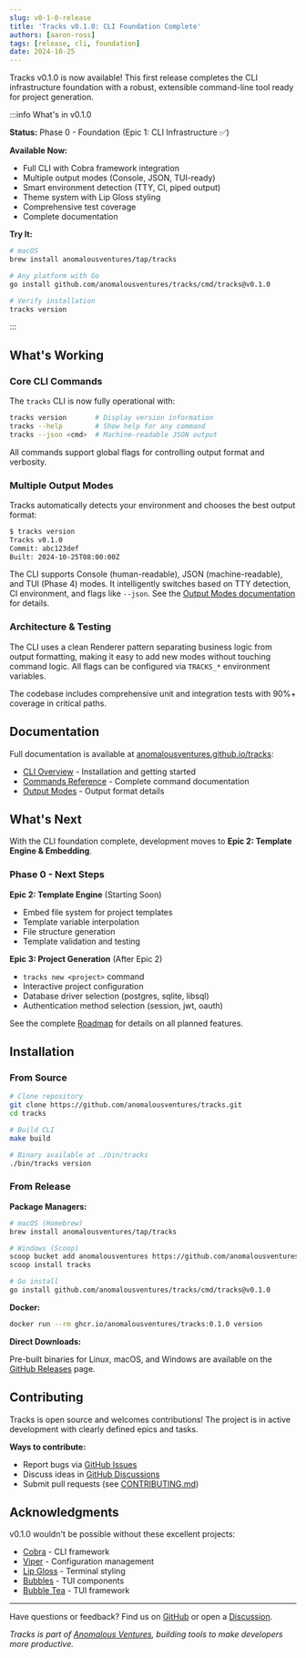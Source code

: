 ```yaml
---
slug: v0-1-0-release
title: 'Tracks v0.1.0: CLI Foundation Complete'
authors: [aaron-ross]
tags: [release, cli, foundation]
date: 2024-10-25
---
```


Tracks v0.1.0 is now available! This first release completes the CLI infrastructure foundation with a robust, extensible command-line tool ready for project generation.

:::info What's in v0.1.0

**Status:** Phase 0 - Foundation (Epic 1: CLI Infrastructure ✅)

**Available Now:**

- Full CLI with Cobra framework integration
- Multiple output modes (Console, JSON, TUI-ready)
- Smart environment detection (TTY, CI, piped output)
- Theme system with Lip Gloss styling
- Comprehensive test coverage
- Complete documentation

**Try It:**

```bash
# macOS
brew install anomalousventures/tap/tracks

# Any platform with Go
go install github.com/anomalousventures/tracks/cmd/tracks@v0.1.0

# Verify installation
tracks version
```

:::

<!--truncate-->

## What's Working

### Core CLI Commands

The `tracks` CLI is now fully operational with:

```bash
tracks version       # Display version information
tracks --help        # Show help for any command
tracks --json <cmd>  # Machine-readable JSON output
```

All commands support global flags for controlling output format and verbosity.

### Multiple Output Modes

Tracks automatically detects your environment and chooses the best output format:

```bash
$ tracks version
Tracks v0.1.0
Commit: abc123def
Built: 2024-10-25T08:00:00Z
```

The CLI supports Console (human-readable), JSON (machine-readable), and TUI (Phase 4) modes. It intelligently switches based on TTY detection, CI environment, and flags like `--json`. See the [Output Modes documentation](/docs/cli/output-modes) for details.

### Architecture & Testing

The CLI uses a clean Renderer pattern separating business logic from output formatting, making it easy to add new modes without touching command logic. All flags can be configured via `TRACKS_*` environment variables.

The codebase includes comprehensive unit and integration tests with 90%+ coverage in critical paths.

## Documentation

Full documentation is available at [anomalousventures.github.io/tracks](https://anomalousventures.github.io/tracks):

- [CLI Overview](/docs/cli/overview) - Installation and getting started
- [Commands Reference](/docs/cli/commands) - Complete command documentation
- [Output Modes](/docs/cli/output-modes) - Output format details

## What's Next

With the CLI foundation complete, development moves to **Epic 2: Template Engine & Embedding**.

### Phase 0 - Next Steps

**Epic 2: Template Engine** (Starting Soon)

- Embed file system for project templates
- Template variable interpolation
- File structure generation
- Template validation and testing

**Epic 3: Project Generation** (After Epic 2)

- `tracks new <project>` command
- Interactive project configuration
- Database driver selection (postgres, sqlite, libsql)
- Authentication method selection (session, jwt, oauth)

See the complete [Roadmap](https://github.com/anomalousventures/tracks/blob/main/docs/roadmap/README.md) for details on all planned features.

## Installation

### From Source

```bash
# Clone repository
git clone https://github.com/anomalousventures/tracks.git
cd tracks

# Build CLI
make build

# Binary available at ./bin/tracks
./bin/tracks version
```

### From Release

**Package Managers:**

```bash
# macOS (Homebrew)
brew install anomalousventures/tap/tracks

# Windows (Scoop)
scoop bucket add anomalousventures https://github.com/anomalousventures/scoop-bucket
scoop install tracks

# Go install
go install github.com/anomalousventures/tracks/cmd/tracks@v0.1.0
```

**Docker:**

```bash
docker run --rm ghcr.io/anomalousventures/tracks:0.1.0 version
```

**Direct Downloads:**

Pre-built binaries for Linux, macOS, and Windows are available on the [GitHub Releases](https://github.com/anomalousventures/tracks/releases/v0.1.0) page.

## Contributing

Tracks is open source and welcomes contributions! The project is in active development with clearly defined epics and tasks.

**Ways to contribute:**

- Report bugs via [GitHub Issues](https://github.com/anomalousventures/tracks/issues)
- Discuss ideas in [GitHub Discussions](https://github.com/anomalousventures/tracks/discussions)
- Submit pull requests (see [CONTRIBUTING.md](https://github.com/anomalousventures/tracks/blob/main/CONTRIBUTING.md))

## Acknowledgments

v0.1.0 wouldn't be possible without these excellent projects:

- [Cobra](https://github.com/spf13/cobra) - CLI framework
- [Viper](https://github.com/spf13/viper) - Configuration management
- [Lip Gloss](https://github.com/charmbracelet/lipgloss) - Terminal styling
- [Bubbles](https://github.com/charmbracelet/bubbles) - TUI components
- [Bubble Tea](https://github.com/charmbracelet/bubbletea) - TUI framework

---

Have questions or feedback? Find us on [GitHub](https://github.com/anomalousventures/tracks) or open a [Discussion](https://github.com/anomalousventures/tracks/discussions).

_Tracks is part of [Anomalous Ventures](https://github.com/anomalousventures), building tools to make developers more productive._
